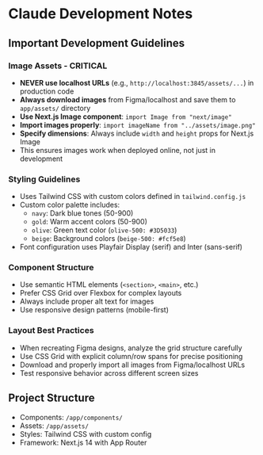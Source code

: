 # Claude Development Notes

## Important Development Guidelines

### Image Assets - CRITICAL
- **NEVER use localhost URLs** (e.g., `http://localhost:3845/assets/...`) in production code
- **Always download images** from Figma/localhost and save them to `app/assets/` directory
- **Use Next.js Image component**: `import Image from "next/image"`
- **Import images properly**: `import imageName from "../assets/image.png"`
- **Specify dimensions**: Always include `width` and `height` props for Next.js Image
- This ensures images work when deployed online, not just in development

### Styling Guidelines
- Uses Tailwind CSS with custom colors defined in `tailwind.config.js`
- Custom color palette includes:
  - `navy`: Dark blue tones (50-900)
  - `gold`: Warm accent colors (50-900) 
  - `olive`: Green text color (`olive-500: #3D5033`)
  - `beige`: Background colors (`beige-500: #fcf5e8`)
- Font configuration uses Playfair Display (serif) and Inter (sans-serif)

### Component Structure
- Use semantic HTML elements (`<section>`, `<main>`, etc.)
- Prefer CSS Grid over Flexbox for complex layouts
- Always include proper alt text for images
- Use responsive design patterns (mobile-first)

### Layout Best Practices
- When recreating Figma designs, analyze the grid structure carefully
- Use CSS Grid with explicit column/row spans for precise positioning
- Download and properly import all images from Figma/localhost URLs
- Test responsive behavior across different screen sizes

## Project Structure
- Components: `/app/components/`
- Assets: `/app/assets/`
- Styles: Tailwind CSS with custom config
- Framework: Next.js 14 with App Router